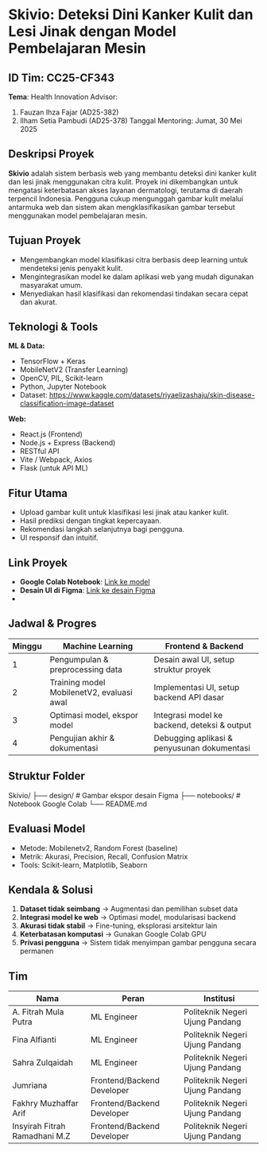 #  Skivio: Deteksi Dini Kanker Kulit dan Lesi Jinak dengan Model Pembelajaran Mesin

## ID Tim: CC25-CF343
**Tema**: Health Innovation
Advisor:
1. Fauzan Ihza Fajar (AD25-382)
2. Ilham Setia Pambudi (AD25-378)
Tanggal Mentoring: Jumat, 30 Mei 2025

##  Deskripsi Proyek
**Skivio** adalah sistem berbasis web yang membantu deteksi dini kanker kulit dan lesi jinak menggunakan citra kulit. Proyek ini dikembangkan untuk mengatasi keterbatasan akses layanan dermatologi, terutama di daerah terpencil Indonesia. Pengguna cukup mengunggah gambar kulit melalui antarmuka web dan sistem akan mengklasifikasikan gambar tersebut menggunakan model pembelajaran mesin.

##  Tujuan Proyek
- Mengembangkan model klasifikasi citra berbasis deep learning untuk mendeteksi jenis penyakit kulit.
- Mengintegrasikan model ke dalam aplikasi web yang mudah digunakan masyarakat umum.
- Menyediakan hasil klasifikasi dan rekomendasi tindakan secara cepat dan akurat.

##  Teknologi & Tools
**ML & Data:**
- TensorFlow + Keras
- MobileNetV2 (Transfer Learning)
- OpenCV, PIL, Scikit-learn
- Python, Jupyter Notebook
- Dataset: https://www.kaggle.com/datasets/riyaelizashaju/skin-disease-classification-image-dataset

**Web:**
- React.js (Frontend)
- Node.js + Express (Backend)
- RESTful API
- Vite / Webpack, Axios
- Flask (untuk API ML)

##  Fitur Utama
- Upload gambar kulit untuk klasifikasi lesi jinak atau kanker kulit.
- Hasil prediksi dengan tingkat kepercayaan.
- Rekomendasi langkah selanjutnya bagi pengguna.
- UI responsif dan intuitif.

##  Link Proyek
-  **Google Colab Notebook**: [Link ke model](https://colab.research.google.com/drive/10TXyZttuilfw9cTasXO47gIRFtu_86Rv?usp=sharing)
-  **Desain UI di Figma**: [Link ke desain Figma](https://www.figma.com/design/dUXNUFV4QWJS6QNEQYfiNR/Untitled?node-id=0-1&t=NoxNzvk8aNc5cLRw-1)
- 

##  Jadwal & Progres
| Minggu | Machine Learning                        | Frontend & Backend                           |
|--------|------------------------------------------|----------------------------------------------|
| 1      | Pengumpulan & preprocessing data         | Desain awal UI, setup struktur proyek        |
| 2      | Training model MobilenetV2, evaluasi awal        | Implementasi UI, setup backend API dasar     |
| 3      | Optimasi model, ekspor model             | Integrasi model ke backend, deteksi & output |
| 4      | Pengujian akhir & dokumentasi            | Debugging aplikasi & penyusunan dokumentasi  |

##  Struktur Folder
Skivio/
├── design/ # Gambar ekspor desain Figma
├── notebooks/ # Notebook Google Colab
└── README.md

##  Evaluasi Model
- Metode: Mobilenetv2, Random Forest (baseline)
- Metrik: Akurasi, Precision, Recall, Confusion Matrix
- Tools: Scikit-learn, Matplotlib, Seaborn

##  Kendala & Solusi
1. **Dataset tidak seimbang** → Augmentasi dan pemilihan subset data
2. **Integrasi model ke web** → Optimasi model, modularisasi backend
3. **Akurasi tidak stabil** → Fine-tuning, eksplorasi arsitektur lain
4. **Keterbatasan komputasi** → Gunakan Google Colab GPU
5. **Privasi pengguna** → Sistem tidak menyimpan gambar pengguna secara permanen

##  Tim
| Nama                         | Peran                    | Institusi                              |
|------------------------------|---------------------------|-----------------------------------------|
| A. Fitrah Mula Putra         | ML Engineer               | Politeknik Negeri Ujung Pandang         |
| Fina Alfianti                | ML Engineer               | Politeknik Negeri Ujung Pandang         |
| Sahra Zulqaidah              | ML Engineer               | Politeknik Negeri Ujung Pandang         |
| Jumriana                     | Frontend/Backend Developer| Politeknik Negeri Ujung Pandang         |
| Fakhry Muzhaffar Arif        | Frontend/Backend Developer| Politeknik Negeri Ujung Pandang         |
| Insyirah Fitrah Ramadhani M.Z| Frontend/Backend Developer| Politeknik Negeri Ujung Pandang         |

 

 
